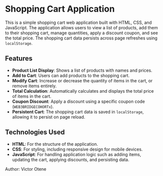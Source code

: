 # Shopping Cart Application

This is a simple shopping cart web application built with HTML, CSS, and JavaScript. The application allows users to view a list of products, add them to their shopping cart, manage quantities, apply a discount coupon, and see the total price. The shopping cart data persists across page refreshes using `localStorage`.

## Features

- **Product List Display**: Shows a list of products with names and prices.
- **Add to Cart**: Users can add products to the shopping cart.
- **Modify Cart**: Increase or decrease the quantity of items in the cart, or remove items entirely.
- **Total Calculation**: Automatically calculates and displays the total price of items in the cart.
- **Coupon Discount**: Apply a discount using a specific coupon code (`WEB3BRIDGECOHORTx`).
- **Persistent Cart**: The shopping cart data is saved in `localStorage`, allowing it to persist on page reload.

## Technologies Used

- **HTML**: For the structure of the application.
- **CSS**: For styling, including responsive design for mobile devices.
- **JavaScript**: For handling application logic such as adding items, updating the cart, applying discounts, and persisting data.


Author: Victor Otene
